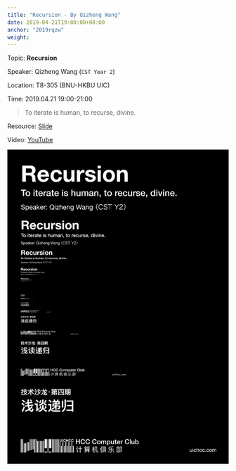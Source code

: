 ```yaml
---
title: "Recursion - By Qizheng Wang"
date: 2019-04-21T19:00:00+08:00
anchor: "2019rqzw"
weight:
---
```


Topic: **Recursion**

Speaker: Qizheng Wang (`CST Year 2`)

Location: T8-305 (BNU-HKBU UIC)

Time: 2019.04.21 19:00-21:00

> To iterate is human, to recurse, divine.

Resource: [Slide](https://github.com/UICHCC/HCC-Lectures/raw/master/Recursion/Recursion.pdf)

Video: [YouTube](https://www.youtube.com/watch?v=G4nzRRXUt8c)

![Poster](images/0421_wqz_recursion_post.jpg)

